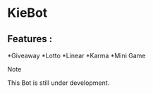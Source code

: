 # KieBot

## Features : 
*Giveaway
*Lotto
*Linear
*Karma
*Mini Game

> [!Note]
> This Bot is still under development.
